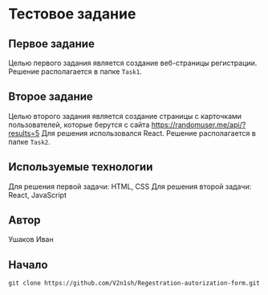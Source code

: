 # Тестовое задание
  
## Первое задание
Целью первого задания является создание веб-страницы регистрации.  
Решение располагается в папке `Task1`.  
  
## Второе задание 
Целью второго задания является создание страницы с карточками пользователей, которые берутся с сайта https://randomuser.me/api/?results=5
Для решения использовался React. Решение располагается в папке `Task2`.

## Используемые технологии
Для решения первой задачи: HTML, CSS 
Для решения второй задачи: React, JavaScript

## Автор
Ушаков Иван

## Начало
```
git clone https://github.com/V2n1sh/Regestration-autorization-form.git
```
